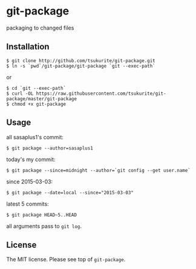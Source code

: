 # git-package

packaging to changed files

## Installation

```console
$ git clone http://github.com/tsukurite/git-package.git
$ ln -s `pwd`/git-package/git-package `git --exec-path`
```

or

```console
$ cd `git --exec-path`
$ curl -OL https://raw.githubusercontent.com/tsukurite/git-package/master/git-package
$ chmod +x git-package
```

## Usage

all sasaplus1's commit:

```console
$ git package --author=sasaplus1
```

today's my commit:

```console
$ git package --since=midnight --author=`git config --get user.name`
```

since 2015-03-03:

```console
$ git package --date=local --since="2015-03-03"
```

latest 5 commits:

```console
$ git package HEAD~5..HEAD
```

all arguments pass to `git log`.

## License

The MIT license. Please see top of `git-package`.
